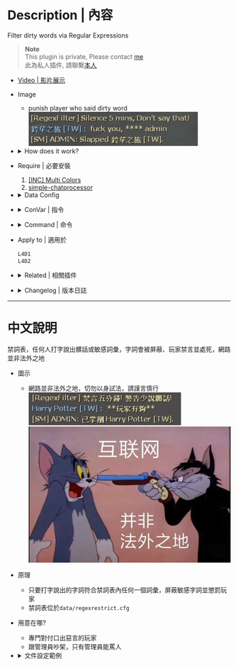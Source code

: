 # Description | 內容
Filter dirty words via Regular Expressions

> __Note__ <br/>
This plugin is private, Please contact [me](https://github.com/fbef0102/Game-Private_Plugin#私人插件列表-private-plugins-list)<br/>
此為私人插件, 請聯繫[本人](https://github.com/fbef0102/Game-Private_Plugin#私人插件列表-private-plugins-list)

* [Video | 影片展示](https://youtu.be/XQqzDsdo55o)

* Image
	* punish player who said dirty word
    <br/>![sm_regexfilter_1](image/sm_regexfilter_1.jpg)

* <details><summary>How does it work?</summary>

	* Punish player who said dirty word (Ban, Slap, Kick, ...)
    * Modify dirty word table in ```data/regexrestrict.cfg```
</details>

* Require | 必要安裝
	1. [[INC] Multi Colors](https://github.com/fbef0102/L4D1_2-Plugins/releases/tag/Multi-Colors)
	2. [simple-chatprocessor](https://github.com/fbef0102/L4D1_2-Plugins/tree/master/simple-chatprocessor)

* <details><summary>Data Config</summary>

	* data/regexrestrict.cfg
        ```php
        "Censor"
        {
            "Block2_English"  // Whatever name
            {
                "chatpattern"		"fuck 'CASELESS'" // dirty word you want to ban, CASELESS is flag, which means ignore Case
                "chatpattern"		"shit 'CASELESS'"
                "replace"			"****" // Replace the matches with a string
                "warn"				"Don't say that!" // Warn the client they are violating the matching rules
                "action"			"sm_slap #%u 30"  // server executes an RCON command, to see more cmds: https://wiki.alliedmods.net/Admin_commands_(sourcemod)#Basic_Commands
                "limit"				"3" // Limit the amount of times such a pattern may be spoken
                "forgive"			"4000" //Allow for forgiveness of one violation every x seconds
                "punish"			"sm_ban #%u 180" // Enforce the limit with a punishment RCON command
                "immunity"          "z" //Allow admins with specified levels to be immune
            }	
        }
        ```
        > "replaceall" // Replace the whole sentance with a string

    * Valid Flags
        * CASELESS - Ignore Case.

    * action
        * #%u = user id
        * #%i = client id
        * #%n = player name
        * #%s = player steam id
</details>

* <details><summary>ConVar | 指令</summary>

	* cfg/sourcemod/sm_regexfilter.cfg
		```php
        // If 1, REGEXFILTER Enabled
        regexfilter_enable "1"

        // If 1, Remove all whitespace
        regexfilter_remove_white_space "0"
		```
</details>

* <details><summary>Command | 命令</summary>

	None
</details>

* Apply to | 適用於
    ```
    L4D1
    L4D2
    ```

* <details><summary>Related | 相關插件</summary>

	1. [lfd_noTeamSay](https://github.com/fbef0102/L4D1_2-Plugins/tree/master/lfd_noTeamSay): Redirecting all 'say_team' messages to 'say'
        * 沒有隊伍頻道，任何人打字說話一律大家都看得見
	2. [GagMuteBanEx](https://github.com/fbef0102/L4D1_2-Plugins/tree/master/GagMuteBanEx): gag & mute & ban - Ex
        * 封鎖/禁音/禁字-強化版
	3. [savechat](https://github.com/fbef0102/L4D1_2-Plugins/tree/master/savechat): Records player chat messages to a file
        * 紀錄玩家的聊天紀錄到文件裡
</details>

* <details><summary>Changelog | 版本日誌</summary>

    ```php
    //Twilight Suzuka @ 2009
    //Harry @ 2022-2023
    ```
	* v1.0h (2023-10-28)
        * Optimize Code and fix memory leak

	* v1.4 (2023-5-13)
        * Optimize Code
        * Change method to detect client say, require "simple-chatprocessor"

	* v1.3
	    * Remake Code
        * Add "replaceall" option
        * Fix memory leak
    * v1.2
        * [By Twilight Suzuka](https://forums.alliedmods.net/showthread.php?t=71867)
</details>

- - - -
# 中文說明
禁詞表，任何人打字說出髒話或敏感詞彙，字詞會被屏蔽、玩家禁言並處死，網路並非法外之地

* 圖示
	* 網路並非法外之地，切勿以身試法，請謹言慎行
    <br/>![sm_regexfilter_1_zho](image/zho/sm_regexfilter_1_zho.jpg)
    <br/>![sm_regexfilter_2_zho](image/zho/sm_regexfilter_2_zho.jpg)

* 原理
    * 只要打字說出的字詞符合禁詞表內任何一個詞彙，屏蔽敏感字詞並懲罰玩家
    * 禁詞表位於```data/regexrestrict.cfg```

* 用意在哪?
    * 專門對付口出惡言的玩家
    * 跟管理員吵架，只有管理員能罵人

* <details><summary>文件設定範例</summary>

    * 禁詞表可自行增修
    * 可設置權限，管理員的言論不會受到插件的審查
    * 敏感字詞可以用其他文字和諧取代
	* data/regexrestrict.cfg
        ```php
        "Censor"
        {
            "Block3_China" //敏感字詞合集名稱，可自取
            {
                "chatpattern"       "nmsl 'CASELESS'" //敏感字詞為nmsl，CASELESS是Flag，意思是忽略大小寫
                "chatpattern"       "cao 'CASELESS'"
                "replaceall"        "我是傻B！" // 用其他文字取代整句話
                "warn"              "少说脏话!" // 顯示警告
                "action"            "sm_slap #%u 30" //設置要懲罰的動作，此處命令巴掌30滴傷害，想看更多命令：https://wiki.alliedmods.net/Admin_commands_(sourcemod)

                // 在4000秒內說出3次敏感字詞將會被伺服器封鎖長達180分鐘
                "limit"             "3"
                "forgive"           "4000"
                "punish"            "sm_ban #%u 180"

                //有這個權限的管理員不受到審查
                "immunity"          "z"
            }	
        }
        ```
        > "replace" "xxxx" // 敏感字詞可以用其他文字和諧取代 <br/>

    * 可設置的Flag
        * CASELESS - 忽略大小寫字母

    * action能寫的參數
        * #%u = user id
        * #%i = client id
        * #%n = player name
        * #%s = player steam id
</details>
